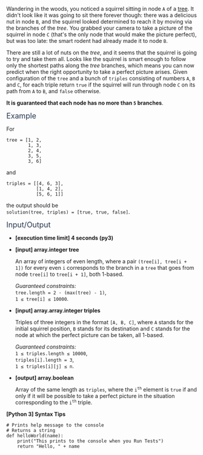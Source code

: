<p>Wandering in the woods, you noticed a squirrel sitting in node <code>A</code> of a <a href="keyword://tree" target="_blank">tree</a>. It didn't look like it was going to sit there forever though: there was a delicious nut in node <code>B</code>, and the squirrel looked determined to reach it by moving via the branches of the <em>tree</em>. You grabbed your camera to take a picture of the squirrel in node <code>C</code> (that's the only node that would make the picture perfect), but was too late: the smart rodent had already made it to node <code>B</code>.</p>
<p>There are still a lot of nuts on the <em>tree</em>, and it seems that the squirrel is going to try and take them all. Looks like the squirrel is smart enough to follow only the shortest paths along the <em>tree</em> branches, which means you can now predict when the right opportunity to take a perfect picture arises. Given configuration of the <code>tree</code> and a bunch of <code>triples</code> consisting of numbers <code>A</code>, <code>B</code> and <code>C</code>, for each triple return <code>true</code> if the squirrel will run through node <code>C</code> on its path from <code>A</code> to <code>B</code>, and <code>false</code> otherwise.</p>
<p><strong>It is guaranteed that each node has no more than <code>5</code> branches</strong>.</p>
<p><span class="markdown--header" style="color:#2b3b52;font-size:1.4em">Example</span></p>
<p>For</p>
<pre><code>tree = [1, 2,
        1, 3,
        2, 4,
        3, 5,
        3, 6]
</code></pre>
<p>and</p>
<pre><code>triples = [[4, 6, 3],
           [1, 4, 2],
           [5, 6, 1]]
</code></pre>
<p>the output should be<br />
<code>solution(tree, triples) = [true, true, false]</code>.</p>
<p><span class="markdown--header" style="color:#2b3b52;font-size:1.4em">Input/Output</span></p>
<ul>
<li>
<p><strong>[execution time limit] 4 seconds (py3)</strong></p>
</li>
<li>
<p><strong>[input] array.integer tree</strong></p>
<p>An array of integers of even length, where a pair <code>(tree[i], tree[i + 1])</code> for every even <code>i</code> corresponds to the branch in a <code>tree</code> that goes from node <code>tree[i]</code> to <code>tree[i + 1]</code>, both 1-based.</p>
<p><em>Guaranteed constraints:</em><br />
<code>tree.length = 2 · (max(tree) - 1)</code>,<br />
<code>1 ≤ tree[i] ≤ 10000</code>.</p>
</li>
<li>
<p><strong>[input] array.array.integer triples</strong></p>
<p>Triples of three integers in the format <code>[A, B, C]</code>, where <code>A</code> stands for the initial squirrel position, <code>B</code> stands for its destination and <code>C</code> stands for the node at which the perfect picture can be taken, all 1-based.</p>
<p><em>Guaranteed constraints:</em><br />
<code>1 ≤ triples.length ≤ 10000</code>,<br />
<code>triples[i].length = 3</code>,<br />
<code>1 ≤ triples[i][j] ≤ n</code>.</p>
</li>
<li>
<p><strong>[output] array.boolean</strong></p>
<p>Array of the same length as <code>triples</code>, where the <code>i<sup>th</sup></code> element is <code>true</code> if and only if it will be possible to take a perfect picture in the situation corresponding to the <code>i<sup>th</sup></code> triple.</p>
</li>
</ul>
<p><strong>[Python 3] Syntax Tips</strong></p>
<pre><code class="language-python"><span class="hljs-comment"># Prints help message to the console</span>
<span class="hljs-comment"># Returns a string</span>
<span class="hljs-keyword">def</span> <span class="hljs-title function_">helloWorld</span>(<span class="hljs-params">name</span>):
    <span class="hljs-built_in">print</span>(<span class="hljs-string">"This prints to the console when you Run Tests"</span>)
    <span class="hljs-keyword">return</span> <span class="hljs-string">"Hello, "</span> + name

</code></pre>
